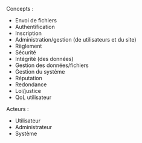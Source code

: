 Concepts :
- Envoi de fichiers
- Authentification
- Inscription
- Administration/gestion (de utilisateurs et du site)
- Règlement
- Sécurité
- Intégrité (des données)
- Gestion des données/fichiers
- Gestion du système
- Réputation
- Redondance
- Loi/justice
- QoL utilisateur

Acteurs :
- Utilisateur
- Administrateur
- Système